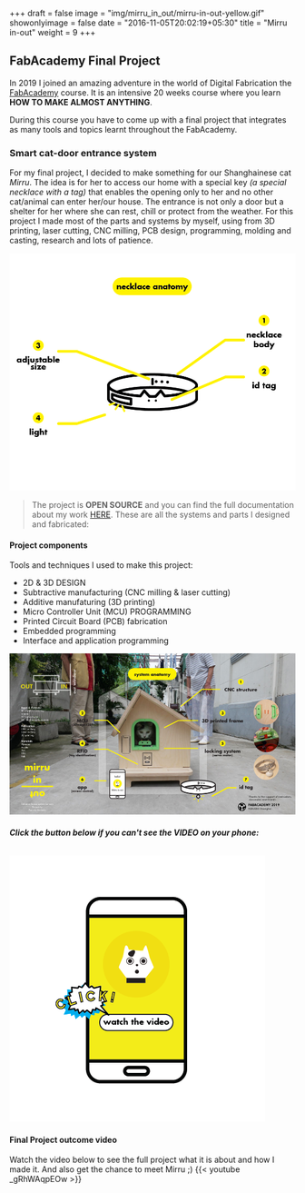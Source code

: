 +++
draft = false
image = "img/mirru_in_out/mirru-in-out-yellow.gif"
showonlyimage = false
date = "2016-11-05T20:02:19+05:30"
title = "Mirru in-out"
weight = 9
+++
<!--more-->

## FabAcademy Final Project

In 2019 I joined an amazing adventure in the world of Digital Fabrication the [FabAcademy](https://fabacademy.org/) course. It is an intensive 20 weeks course where you learn **HOW TO MAKE ALMOST ANYTHING**. 

During this course you have to come up with a final project that integrates as many tools and topics learnt throughout the FabAcademy. 

### Smart cat-door entrance system

For my final project, I decided to make something for our Shanghainese cat *Mirru*.
The idea is for her to access our home with a special key *(a special necklace with a tag)* that enables the opening only to her and no other cat/animal can enter her/our house.
The entrance is not only a door but a shelter for her where she can rest, chill or protect from the weather.
For this project I made most of the parts and systems by myself, using from 3D printing, laser cutting, CNC milling, PCB design, programming, molding and casting, research and lots of patience.

![necklace anatomy](/img/mirru_in_out/necklace_anatomy.png)

>The project is **OPEN SOURCE** and you can find the full documentation about my work [HERE](http://fabacademy.org/2019/labs/oshanghai/students/pamela-arana/index.html). These are all the systems and parts I designed and fabricated:

#### Project components 

Tools and techniques I used to make this project:

* 2D & 3D DESIGN 
* Subtractive manufacturing (CNC milling & laser cutting)
* Additive manufaturing (3D printing)
* Micro Controller Unit (MCU) PROGRAMMING 
* Printed Circuit Board (PCB) fabrication
* Embedded programming 
* Interface and application programming

![poster](/img/mirru_in_out/poster-mirru.jpg)

###### **_Click the button below if you can't see the VIDEO on your phone:_**
[![Final Project Video](/img/mirru_in_out/button-mirru3.png)](https://www.youtube.com/watch?v=_gRhWAqpEOw)
#### Final Project outcome video
Watch the video below to see the full project what it is about and how I made it. And also get the chance to meet Mirru ;)
{{< youtube _gRhWAqpEOw >}}

